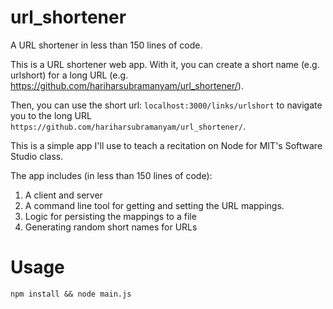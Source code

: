 # url_shortener
A URL shortener in less than 150 lines of code.

This is a URL shortener web app. With it, you can create a short name (e.g. urlshort) for a long URL (e.g. https://github.com/hariharsubramanyam/url_shortener/).

Then, you can use the short url: `localhost:3000/links/urlshort` to navigate you to the long URL `https://github.com/hariharsubramanyam/url_shortener/`.

This is a simple app I'll use to teach a recitation on Node for MIT's Software Studio class.

The app includes (in less than 150 lines of code):

1. A client and server
2. A command line tool for getting and setting the URL mappings.
3. Logic for persisting the mappings to a file
4. Generating random short names for URLs

# Usage

```
npm install && node main.js
```
